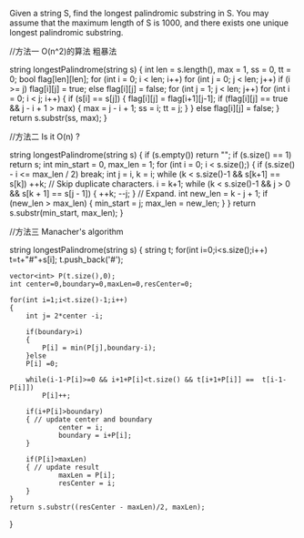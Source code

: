Given a string S, find the longest palindromic substring in S. You may assume that the maximum length of S is 1000, 
and there exists one unique longest palindromic substring.




//方法一 O(n^2)的算法 粗暴法

string longestPalindrome(string s) 
{
        int len = s.length(), max = 1, ss = 0, tt = 0;
        bool flag[len][len];
        for (int i = 0; i < len; i++)
            for (int j = 0; j < len; j++)
                if (i >= j)
                    flag[i][j] = true;
                else flag[i][j] = false;
        for (int j = 1; j < len; j++)
            for (int i = 0; i < j; i++)
            {
                if (s[i] == s[j])
                {
                    flag[i][j] = flag[i+1][j-1];
                    if (flag[i][j] == true && j - i + 1 > max)
                    {
                        max = j - i + 1;
                        ss = i;
                        tt = j;
                    }
                }
                else flag[i][j] = false;
            }
        return s.substr(ss, max);
}

//方法二 Is it O(n) ?

 string longestPalindrome(string s) 
{
        if (s.empty()) return "";
        if (s.size() == 1) return s;
        int min_start = 0, max_len = 1;
        for (int i = 0; i < s.size();) 
		{
			  if (s.size() - i <= max_len / 2) break;
			  int j = i, k = i;
			  while (k < s.size()-1 && s[k+1] == s[k]) ++k; // Skip duplicate characters.
			  i = k+1;
			  while (k < s.size()-1 && j > 0 && s[k + 1] == s[j - 1]) { ++k; --j; } // Expand.
			  int new_len = k - j + 1;
			  if (new_len > max_len) { min_start = j; max_len = new_len; }
        }
        return s.substr(min_start, max_len);
 }

 //方法三 Manacher's algorithm
 
string longestPalindrome(string s) 
{
        string t;
	for(int i=0;i<s.size();i++)
		t=t+"#"+s[i];
	t.push_back('#');

	vector<int> P(t.size(),0);
	int center=0,boundary=0,maxLen=0,resCenter=0;

	for(int i=1;i<t.size()-1;i++)
	{
		int j= 2*center -i;

		if(boundary>i) 
		{
			P[i] = min(P[j],boundary-i);
		}else
		P[i] =0;

		while(i-1-P[i]>=0 && i+1+P[i]<t.size() && t[i+1+P[i]] ==  t[i-1-P[i]])
			P[i]++;
		
		if(i+P[i]>boundary) 
		{ // update center and boundary
                center = i;
                boundary = i+P[i];
		}

		if(P[i]>maxLen) 
		{ // update result
                maxLen = P[i];
                resCenter = i;
        } 
	}
	return s.substr((resCenter - maxLen)/2, maxLen);
}
